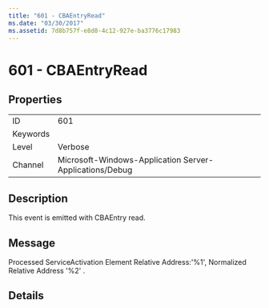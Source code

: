 ```yaml
---
title: "601 - CBAEntryRead"
ms.date: "03/30/2017"
ms.assetid: 7d8b757f-e8d8-4c12-927e-ba3776c17983
---
```

# 601 - CBAEntryRead
## Properties  


|||  
|-|-|  
|ID|601|  
|Keywords||  
|Level|Verbose|  
|Channel|Microsoft-Windows-Application Server-Applications/Debug|  

## Description  
 This event is emitted with CBAEntry read.  

## Message  
 Processed ServiceActivation Element Relative Address:'%1', Normalized Relative Address '%2' .  

## Details
